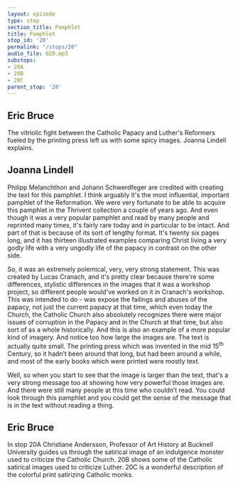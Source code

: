 ```yaml
---
layout: episode
type: stop
section_title: Pamphlet
title: Pamphlet
stop_id: '20'
permalink: "/stops/20"
audio_file: 020.mp3
substops:
- 20A
- 20B
- 20C
parent_stop: '20'
---
```


## Eric Bruce

The vitriolic fight between the Catholic Papacy and Luther's Reformers fueled by the printing press left us with some spicy images. Joanna Lindell explains.

## Joanna Lindell

Philipp Melanchthon and Johann Schwerdfeger are credited with creating the text for this pamphlet. I think arguably it's the most influential, important pamphlet of the Reformation. We were very fortunate to be able to acquire this pamphlet in the Thrivent collection a couple of years ago. And even though it was a very popular pamphlet and read by many people and reprinted many times, it's fairly rare today and in particular to be intact. And part of that is because of its sort of lengthy format. It's twenty six pages long, and it has thirteen illustrated examples comparing Christ living a very godly life with a very ungodly life of the papacy in contrast on the other side.

So, it was an extremely polemical, very, very strong statement. This was created by Lucas Cranach, and it's pretty clear because there're some differences, stylistic differences in the images that it was a workshop project, so different people would've worked on it in Cranach's workshop. This was intended to do - was expose the failings and abuses of the papacy, not just the current papacy at that time, which even today the Church, the Catholic Church also absolutely recognizes there were major issues of corruption in the Papacy and in the Church at that time, but also sort of as a whole historically. And this is also an example of a more popular kind of imagery. And notice too how large the images are. The text is actually quite small. The printing press which was invented in the mid 15<sup>th</sup> Century, so it hadn’t been around that long, but had been around a while, and most of the early books which were printed were mostly text.

Well, so when you start to see that the image is larger than the text, that's a very strong message too at showing how very powerful those images are. And there were still many people at this time who couldn’t read. You could look through this pamphlet and you could get the sense of the message that is in the text without reading a thing.

## Eric Bruce

In stop 20A Christiane Andersson, Professor of Art History at Bucknell University guides us through the satirical image of an indulgence monster used to criticize the Catholic Church. 20B shows some of the Catholic satirical images used to criticize Luther. 20C is a wonderful description of the colorful print satirizing Catholic monks.
